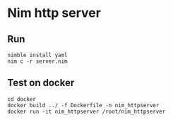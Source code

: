 # Nim http server

## Run

```
nimble install yaml
nim c -r server.nim
```


## Test on docker
```
cd docker
docker build ../ -f Dockerfile -n nim_httpserver
docker run -it nim_httpserver /root/nim_httpserver
```
